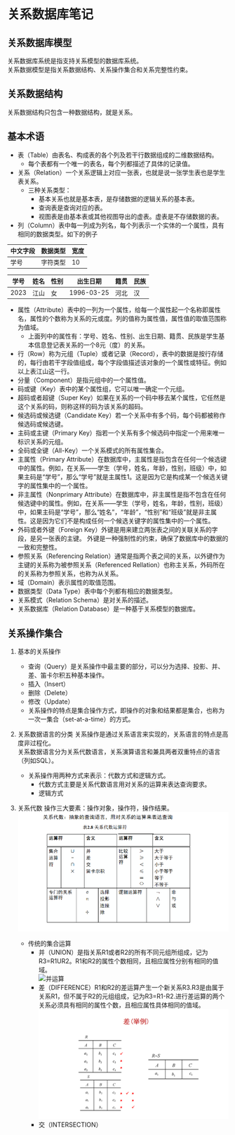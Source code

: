 # 关系数据库笔记

关系数据库模型    
------------------------------------------
关系数据库系统是指支持关系模型的数据库系统。    
关系数据模型是指关系数据结构、关系操作集合和关系完整性约束。    

关系数据结构    
----------------------------------------
关系数据结构只包含一种数据结构，就是关系。    

基本术语    
-----------------------------------------
- 表（Table）由表名、构成表的各个列及若干行数据组成的二维数据结构。    
  - 每个表都有一个唯一的表名，每个列都描述了具体的记录值。    
- 关系（Relation）一个关系逻辑上对应一张表，也就是说一张学生表也是学生表关系。    
  - 三种关系类型：
    - 基本关系也就是基本表，是存储数据的逻辑关系的基本表。
    - 查询表是查询对应的表。
    - 视图表是由基本表或其他视图导出的虚表。虚表是不存储数据的表。
- 列（Column）表中每一列成为列名，每个列表示一个实体的一个属性，具有相同的数据类型。如下的例子   

| 中文字段 | 数据类型 | 宽度 |
| ------- | ------- | ----- |
| 学号    | 字符类型 | 10    |

| 学号 | 姓名 | 性别 | 出生日期 | 籍贯 | 民族 |
| ---- | --- | ---- | ------- | ---- | ---- |
|2023 | 江山 | 女   | 1996-03-25 | 河北 | 汉   |

- 属性（Attribute）表中的一列为一个属性，给每一个属性起一个名称即属性名，属性的个数称为关系的元或度。列的值称为属性值，属性值的取值范围称为值域。
  - 上面列中的属性有：学号、姓名、性别、出生日期、籍贯、民族是学生基本信息登记表关系的一个8元（度）的关系。 
- 行（Row）称为元组（Tuple）或者记录（Record），表中的数据是按行存储的，每行由若干字段值组成，每个字段值描述该对象的一个属性或特征。例如以上表江山这一行。
- 分量（Component）是指元组中的一个属性值。
- 码或键（Key）表中的某个属性组，它可以唯一确定一个元组。    
- 超码或者超键（Super Key）如果在关系的一个码中移去某个属性，它任然是这个关系的码，则称这样的码为该关系的超码。
- 候选码或候选键（Candidate Key）若一个关系中有多个码，每个码都被称作候选码或候选键。 
- 主码或主键（Primary Key）指若一个关系有多个候选码中指定一个用来唯一标识关系的元组。   
- 全码或全键（All-Key）一个关系模式的所有属性集合。
- 主属性（Primary Attribute）在数据库中，主属性是指包含在任何一个候选键中的属性。例如，在关系——学生（学号，姓名，年龄，性别，班级）中，如果主码是“学号”，那么“学号”就是主属性1。这是因为它是构成某一个候选关键字的属性集中的一个属性。
- 非主属性（Nonprimary Attribute）在数据库中，非主属性是指不包含在任何候选键中的属性。例如，在关系——学生（学号，姓名，年龄，性别，班级）中，如果主码是“学号”，那么“姓名”，“年龄”，“性别”和“班级”就是非主属性。这是因为它们不是构成任何一个候选关键字的属性集中的一个属性。
- 外码或者外键（Foreign Key）外键是用来建立两张表之间的关联关系的字段，是另一张表的主键。 外键是一种强制性的约束，确保了数据库中的数据的一致和完整性。
- 参照关系（Referencing Relation）通常是指两个表之间的关系，以外键作为主键的关系称为被参照关系（Referenced Rellation）也称主关系，外码所在的关系称为参照关系，也称为从关系。
- 域（Domain）表示属性的取值范围。
- 数据类型（Data Type）表中每个列都有相应的数据类型。
- 关系模式（Relation Schema）是对关系的描述。    
- 关系数据库（Relation Database）是一种基于关系模型的数据库。

关系操作集合    
--------------------------------------------
1. 基本的关系操作    
   - 查询（Query）是关系操作中最主要的部分，可以分为选择、投影、并、差、笛卡尔积五种基本操作。
   - 插入（Insert）
   - 删除（Delete）
   - 修改（Update）
   - 关系操作的特点是集合操作方式，即操作的对象和结果都是集合，也称为一次一集合（set-at-a-time）的方式。
2. 关系数据语言的分类
   关系操作是通过关系语言来实现的，关系语言的特点是高度非过程化。    
   关系数据语言分为关系代数语言，关系演算语言和兼具两者双重特点的语言（列如SQL）。
   - 关系操作用两种方式来表示：代数方式和逻辑方式。 
     - 代数方式主要是关系代数语言用对关系的运算来表达查询要求。
     - 逻辑方式
3. 关系代数
   操作三大要素：操作对象，操作符，操作结果。
   ![关系代数运算符](images/关系代数运算符.png)

   - 传统的集合运算
     - 并（UNION）是指关系R1或者R2的所有不同元组所组成，记为R3=R1UR2。R1和R2的属性个数相同，且相应属性分别有相同的值域。        
     ![并运算](images/并.png)    
     - 差（DIFFERENCE）R1和R2的差运算产生一个新关系R3.R3是由属于关系R1，但不属于R2的元组组成，记为R3=R1-R2.进行差运算的两个关系必须具有相同的属性个数，且相应属性具体相同的值域。    
     ![差运算符](images/cha.png)    
     - 交（INTERSECTION）